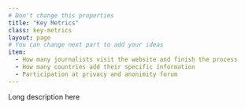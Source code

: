 ```yaml
---
# Don't change this properties
title: "Key Metrics"
class: key-metrics
layout: page
# You can change next part to add your ideas
item:
  - How many journalists visit the website and finish the process
  - How many countries add their specific information
  - Participation at privacy and anonimity forum
---
```


Long description here
